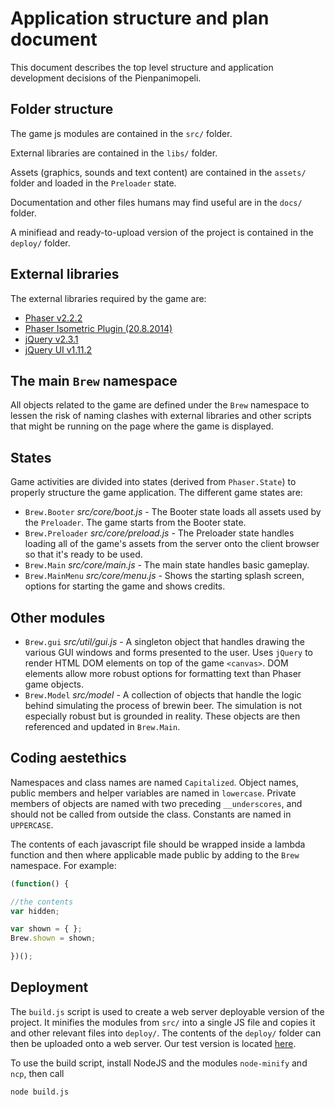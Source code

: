 # Application structure and plan document

This document describes the top level structure and application development decisions of the Pienpanimopeli.

## Folder structure

The game js modules are contained in the `src/` folder.

External libraries are contained in the `libs/` folder.

Assets (graphics, sounds and text content) are contained in the `assets/` folder and loaded in the `Preloader` state.

Documentation and other files humans may find useful are in the `docs/` folder.

A minifiead and ready-to-upload version of the project is contained in the `deploy/` folder.

## External libraries

The external libraries required by the game are:

* [Phaser v2.2.2](http://phaser.io)
* [Phaser Isometric Plugin (20.8.2014)](http://rotates.org/phaser/iso/)
* [jQuery v2.3.1](http://jquery.com)
* [jQuery UI v1.11.2](http://jqueryui.com)

## The main `Brew` namespace

All objects related to the game are defined under the `Brew` namespace to lessen the risk of naming clashes with external libraries and other scripts that might be running on the page where the game is displayed.
    
## States

Game activities are divided into states (derived from `Phaser.State`) to properly structure the game application. The different game states are:

* `Brew.Booter` *src/core/boot.js* - The Booter state loads all assets used by the `Preloader`. The game starts from the Booter state.
* `Brew.Preloader` *src/core/preload.js* - The Preloader state handles loading all of the game's assets from the server onto the client browser so that it's ready to be used.
* `Brew.Main` *src/core/main.js* - The main state handles basic gameplay.
* `Brew.MainMenu` *src/core/menu.js* - Shows the starting splash screen, options for starting the game and shows credits.

## Other modules

* `Brew.gui` *src/util/gui.js* - A singleton object that handles drawing the various GUI windows and forms presented to the user. Uses `jQuery` to render HTML DOM elements on top of the game `<canvas>`. DOM elements allow more robust options for formatting text than Phaser game objects.
* `Brew.Model` *src/model* - A collection of objects that handle the logic behind simulating the process of brewin beer. The simulation is not especially robust but is grounded in reality. These objects are then referenced and updated in `Brew.Main`.

## Coding aestethics

Namespaces and class names are named `Capitalized`. Object names, public members and helper variables are named in `lowercase`. Private members of objects are named with two preceding `__underscores`, and should not be called from outside the class. Constants are named in `UPPERCASE`. 

The contents of each javascript file should be wrapped inside a lambda function and then where applicable made public by adding to the `Brew` namespace. For example:

```javascript
(function() {

//the contents
var hidden;

var shown = { };
Brew.shown = shown;

})();
```

## Deployment

The `build.js` script is used to create a web server deployable version of the project. It minifies the modules from `src/` into a single JS file and copies it and other relevant files into `deploy/`. The contents of the `deploy/` folder can then be uploaded onto a web server. Our test version is located [here](http://mikkojakonen.net/pienpanimo).

To use the build script, install NodeJS and the modules `node-minify` and `ncp`, then call
```
node build.js
```